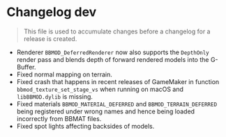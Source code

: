 # Changelog dev
> This file is used to accumulate changes before a changelog for a release is created.

* Renderer `BBMOD_DeferredRenderer` now also supports the `DepthOnly` render pass and blends depth of forward rendered models into the G-Buffer.
* Fixed normal mapping on terrain.
* Fixed crash that happens in recent releases of GameMaker in function `bbmod_texture_set_stage_vs` when running on macOS and `libBBMOD.dylib` is missing.
* Fixed materials `BBMOD_MATERIAL_DEFERRED` and `BBMOD_TERRAIN_DEFERRED` being registered under wrong names and hence being loaded incorrectly from BBMAT files.
* Fixed spot lights affecting backsides of models.
